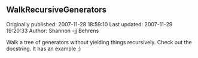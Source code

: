 ## WalkRecursiveGenerators 
Originally published: 2007-11-28 18:59:10 
Last updated: 2007-11-29 19:20:33 
Author: Shannon -jj Behrens 
 
Walk a tree of generators without yielding things recursively.  Check out the docstring.  It has an example ;)